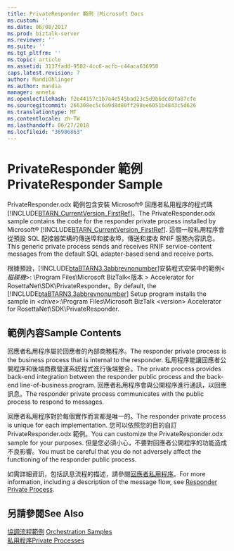 ```yaml
---
title: PrivateResponder 範例 |Microsoft Docs
ms.custom: ''
ms.date: 06/08/2017
ms.prod: biztalk-server
ms.reviewer: ''
ms.suite: ''
ms.tgt_pltfrm: ''
ms.topic: article
ms.assetid: 3137fadd-9582-4cc6-acfb-c44aca636950
caps.latest.revision: 7
author: MandiOhlinger
ms.author: mandia
manager: anneta
ms.openlocfilehash: f2e44157c1b7a4e545bad23c5d9b6dcd9fa87cfe
ms.sourcegitcommit: 266308ec5c6a9d8d80ff298ee6051b4843c5d626
ms.translationtype: MT
ms.contentlocale: zh-TW
ms.lasthandoff: 06/27/2018
ms.locfileid: "36986863"
---
```

# <a name="privateresponder-sample"></a><span data-ttu-id="c70cf-102">PrivateResponder 範例</span><span class="sxs-lookup"><span data-stu-id="c70cf-102">PrivateResponder Sample</span></span>
<span data-ttu-id="c70cf-103">PrivateResponder.odx 範例包含安裝 Microsoft® 回應者私用程序的程式碼[!INCLUDE[BTARN_CurrentVersion_FirstRef](../../includes/btarn-currentversion-firstref-md.md)]。</span><span class="sxs-lookup"><span data-stu-id="c70cf-103">The PrivateResponder.odx sample contains the code for the responder private process installed by Microsoft® [!INCLUDE[BTARN_CurrentVersion_FirstRef](../../includes/btarn-currentversion-firstref-md.md)].</span></span> <span data-ttu-id="c70cf-104">這個一般私用程序會從預設 SQL 配接器架構的傳送埠和接收埠，傳送和接收 RNIF 服務內容訊息。</span><span class="sxs-lookup"><span data-stu-id="c70cf-104">This generic private process sends and receives RNIF service-content messages from the default SQL adapter-based send and receive ports.</span></span>  
  
 <span data-ttu-id="c70cf-105">根據預設，[!INCLUDE[btaBTARN3.3abbrevnonumber](../../includes/btabtarn3-3abbrevnonumber-md.md)]安裝程式安裝中的範例\<*磁碟機*>: \Program Files\\Microsoft BizTalk\<版本 > Accelerator for RosettaNet\SDK\PrivateResponder。</span><span class="sxs-lookup"><span data-stu-id="c70cf-105">By default, the [!INCLUDE[btaBTARN3.3abbrevnonumber](../../includes/btabtarn3-3abbrevnonumber-md.md)] Setup program installs the sample in \<*drive*>:\Program Files\\Microsoft  BizTalk \<version> Accelerator for RosettaNet\SDK\PrivateResponder.</span></span>  
  
## <a name="sample-contents"></a><span data-ttu-id="c70cf-106">範例內容</span><span class="sxs-lookup"><span data-stu-id="c70cf-106">Sample Contents</span></span>  
 <span data-ttu-id="c70cf-107">回應者私用程序屬於回應者的內部商務程序。</span><span class="sxs-lookup"><span data-stu-id="c70cf-107">The responder private process is the business process that is internal to the responder.</span></span> <span data-ttu-id="c70cf-108">私用程序能讓回應者公開程序和後端商務營運系統程式進行後端整合。</span><span class="sxs-lookup"><span data-stu-id="c70cf-108">The private process provides back-end integration between the responder public process and the back-end line-of-business program.</span></span> <span data-ttu-id="c70cf-109">回應者私用程序會與公開程序進行通訊，以回應訊息。</span><span class="sxs-lookup"><span data-stu-id="c70cf-109">The responder private process communicates with the public process to respond to messages.</span></span>  
  
 <span data-ttu-id="c70cf-110">回應者私用程序對於每個實作而言都是唯一的。</span><span class="sxs-lookup"><span data-stu-id="c70cf-110">The responder private process is unique for each implementation.</span></span> <span data-ttu-id="c70cf-111">您可以依照您的目的自訂 PrivateResponder.odx 範例。</span><span class="sxs-lookup"><span data-stu-id="c70cf-111">You can customize the PrivateResponder.odx sample for your purposes.</span></span> <span data-ttu-id="c70cf-112">但是您必須小心，不要對回應者公開程序的功能造成不良影響。</span><span class="sxs-lookup"><span data-stu-id="c70cf-112">You must be careful that you do not adversely affect the functioning of the responder public process.</span></span>  
  
 <span data-ttu-id="c70cf-113">如需詳細資訊，包括訊息流程的描述，請參閱[回應者私用程序](../../adapters-and-accelerators/accelerator-rosettanet/responder-private-process.md)。</span><span class="sxs-lookup"><span data-stu-id="c70cf-113">For more information, including a description of the message flow, see [Responder Private Process](../../adapters-and-accelerators/accelerator-rosettanet/responder-private-process.md).</span></span>  
  
## <a name="see-also"></a><span data-ttu-id="c70cf-114">另請參閱</span><span class="sxs-lookup"><span data-stu-id="c70cf-114">See Also</span></span>  
 <span data-ttu-id="c70cf-115">[協調流程範例](../../adapters-and-accelerators/accelerator-rosettanet/orchestration-samples.md) </span><span class="sxs-lookup"><span data-stu-id="c70cf-115">[Orchestration Samples](../../adapters-and-accelerators/accelerator-rosettanet/orchestration-samples.md) </span></span>  
 [<span data-ttu-id="c70cf-116">私用程序</span><span class="sxs-lookup"><span data-stu-id="c70cf-116">Private Processes</span></span>](../../adapters-and-accelerators/accelerator-rosettanet/private-processes.md)